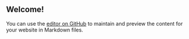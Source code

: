 ## Welcome!

You can use the [editor on GitHub](https://github.com/mcTail/Tail.github.io/edit/main/README.md) to maintain and preview the content for your website in Markdown files.
